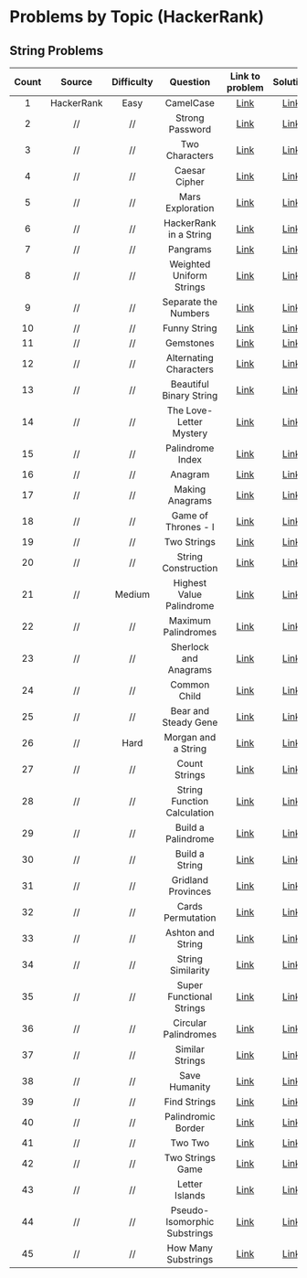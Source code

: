 # Problems by Topic (HackerRank)
## String Problems
|**Count**|**Source**| **Difficulty** | **Question** | **Link to problem** | **Solution**  
|:---:|:---:|:---:|:---:|:---:|:---:|
|1|HackerRank|Easy| CamelCase | [Link](https://www.hackerrank.com/challenges/camelcase?isFullScreen=true) | [Link]()
|2|//|//|Strong Password|[Link](https://www.hackerrank.com/challenges/strong-password/problem?isFullScreen=true)|[Link]()|
|3|//|//|Two Characters|[Link](https://www.hackerrank.com/challenges/two-characters/problem?isFullScreen=true)|[Link]()|
|4|//|//|Caesar Cipher|[Link](https://www.hackerrank.com/challenges/caesar-cipher-1/problem?isFullScreen=true)|[Link]()|
|5|//|//|Mars Exploration|[Link](https://www.hackerrank.com/challenges/mars-exploration/problem?isFullScreen=true)|[Link]()|
|6|//|//|HackerRank in a String|[Link](https://www.hackerrank.com/challenges/hackerrank-in-a-string/problem?isFullScreen=true)|[Link]()|
|7|//|//|Pangrams|[Link](https://www.hackerrank.com/challenges/pangrams/problem?isFullScreen=true)|[Link]()|
|8|//|//|Weighted Uniform Strings|[Link](https://www.hackerrank.com/challenges/weighted-uniform-string/problem?isFullScreen=true)|[Link]()|
|9|//|//|Separate the Numbers|[Link](https://www.hackerrank.com/challenges/separate-the-numbers/problem?isFullScreen=true)|[Link]()|
|10|//|//|Funny String|[Link](https://www.hackerrank.com/challenges/funny-string/problem?isFullScreen=true)|[Link]()|
|11|//|//|Gemstones|[Link](https://www.hackerrank.com/challenges/gem-stones/problem?isFullScreen=true)|[Link]()|
|12|//|//|Alternating Characters|[Link](https://www.hackerrank.com/challenges/alternating-characters/problem?isFullScreen=true)|[Link]()|
|13|//|//|Beautiful Binary String|[Link](https://www.hackerrank.com/challenges/beautiful-binary-string/problem?isFullScreen=true)|[Link]()|
|14|//|//|The Love-Letter Mystery|[Link](https://www.hackerrank.com/challenges/the-love-letter-mystery/problem?isFullScreen=true)|[Link]()|
|15|//|//|Palindrome Index|[Link](https://www.hackerrank.com/challenges/palindrome-index/problem?isFullScreen=true)|[Link]()|
|16|//|//|Anagram|[Link](https://www.hackerrank.com/challenges/anagram/problem?isFullScreen=true)|[Link]()|
|17|//|//|Making Anagrams|[Link](https://www.hackerrank.com/challenges/making-anagrams/problem?isFullScreen=true)|[Link]()|
|18|//|//|Game of Thrones - I|[Link](https://www.hackerrank.com/challenges/game-of-thrones/problem?isFullScreen=true)|[Link]()|
|19|//|//|Two Strings|[Link](https://www.hackerrank.com/challenges/two-strings/problem?isFullScreen=true)|[Link]()|
|20|//|//|String Construction|[Link](https://www.hackerrank.com/challenges/string-construction/problem?isFullScreen=true)|[Link]()|
|21|//|Medium|Highest Value Palindrome|[Link](https://www.hackerrank.com/challenges/richie-rich/problem?isFullScreen=true)|[Link]()|
|22|//|//|Maximum Palindromes|[Link](https://www.hackerrank.com/challenges/richie-rich/problem?isFullScreen=true)|[Link]()|
|23|//|//|Sherlock and Anagrams|[Link](https://www.hackerrank.com/challenges/sherlock-and-anagrams/problem?isFullScreen=true)|[Link]()|
|24|//|//|Common Child|[Link](https://www.hackerrank.com/challenges/common-child/problem?isFullScreen=true)|[Link]()|
|25|//|//|Bear and Steady Gene|[Link](https://www.hackerrank.com/challenges/bear-and-steady-gene/problem?isFullScreen=true)|[Link]()|
|26|//|Hard|Morgan and a String|[Link](https://www.hackerrank.com/challenges/morgan-and-a-string/problem?isFullScreen=true)|[Link]()
|27|//|//|Count Strings|[Link](https://www.hackerrank.com/challenges/count-strings/problem?isFullScreen=true)|[Link]()
|28|//|//|String Function Calculation|[Link](https://www.hackerrank.com/challenges/string-function-calculation/problem?isFullScreen=true)|[Link]()
|29|//|//|Build a Palindrome|[Link](https://www.hackerrank.com/challenges/challenging-palindromes/problem?isFullScreen=true)|[Link]()
|30|//|//|Build a String|[Link](https://www.hackerrank.com/challenges/build-a-string/problem?isFullScreen=true)|[Link]()
|31|//|//|Gridland Provinces|[Link](https://www.hackerrank.com/challenges/gridland-provinces/problem?isFullScreen=true)|[Link]()
|32|//|//|Cards Permutation|[Link](https://www.hackerrank.com/challenges/cards-permutation/problem?isFullScreen=true)|[Link]()
|33|//|//|Ashton and String|[Link](https://www.hackerrank.com/challenges/ashton-and-string/problem?isFullScreen=true)|[Link]()
|34|//|//|String Similarity|[Link](https://www.hackerrank.com/challenges/string-similarity/problem?isFullScreen=true)|[Link]()
|35|//|//|Super Functional Strings|[Link](https://www.hackerrank.com/challenges/super-functional-strings/problem?isFullScreen=true)|[Link]()
|36|//|//|Circular Palindromes|[Link](https://www.hackerrank.com/challenges/circular-palindromes/problem?isFullScreen=true)|[Link]()
|37|//|//|Similar Strings|[Link](https://www.hackerrank.com/challenges/similar-strings/problem?isFullScreen=true)|[Link]()
|38|//|//|Save Humanity|[Link](https://www.hackerrank.com/challenges/save-humanity/problem?isFullScreen=true)|[Link]()
|39|//|//|Find Strings|[Link](https://www.hackerrank.com/challenges/find-strings/problem?isFullScreen=true)|[Link]()
|40|//|//|Palindromic Border|[Link](https://www.hackerrank.com/challenges/palindromic-border/problem?isFullScreen=true)|[Link]()
|41|//|//|Two Two|[Link](https://www.hackerrank.com/challenges/two-two/problem?isFullScreen=true)|[Link]()
|42|//|//|Two Strings Game|[Link](https://www.hackerrank.com/challenges/two-strings-game/problem?isFullScreen=true)|[Link]()
|43|//|//|Letter Islands|[Link](https://www.hackerrank.com/challenges/letter-islands/problem?isFullScreen=true)|[Link]()
|44|//|//|Pseudo-Isomorphic Substrings|[Link](https://www.hackerrank.com/challenges/pseudo-isomorphic-substrings/problem?isFullScreen=true)|[Link]()
|45|//|//|How Many Substrings|[Link](https://www.hackerrank.com/challenges/how-many-substrings/problem?isFullScreen=true)|[Link]()
